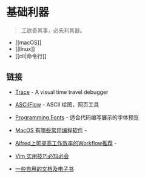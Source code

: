 # 基础利器

> 工欲善其事，必先利其器。

- [[macOS]]
- [[linux]]
- [[cli|命令行]]

## 链接

- [Trace](https://www.learnwithtrace.com/playground/code) -  A visual time travel debugger 
- [ASCIIFlow](https://asciiflow.com/#/) - ASCII 绘图，网页工具
- [Programming Fonts](https://www.programmingfonts.org/) - 适合代码编写展示的字体预览
- [MacOS 有哪些常用编程软件](https://zhuanlan.zhihu.com/p/136165505) - 
- [Alfred上可提高工作效率的Workflow推荐](https://zhuanlan.zhihu.com/p/78869584) - 
- [Vim 实用技巧必知必会](https://time.geekbang.org/column/article/262132?utm_source=related_read&utm_medium=article&utm_term=related_read)

- [一些自用的文档及电子书](https://github.com/czyt/kindledocs)
